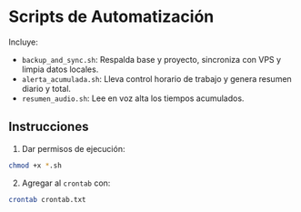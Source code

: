 # Scripts de Automatización

Incluye:
- `backup_and_sync.sh`: Respalda base y proyecto, sincroniza con VPS y limpia datos locales.
- `alerta_acumulada.sh`: Lleva control horario de trabajo y genera resumen diario y total.
- `resumen_audio.sh`: Lee en voz alta los tiempos acumulados.

## Instrucciones

1. Dar permisos de ejecución:
```bash
chmod +x *.sh
```

2. Agregar al `crontab` con:
```bash
crontab crontab.txt
```
